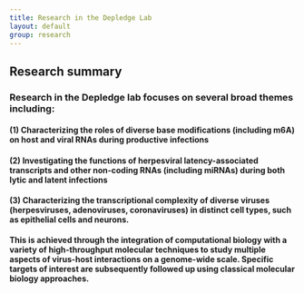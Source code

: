 ```yaml
---
title: Research in the Depledge Lab
layout: default
group: research
---
```


<div class="row">

## Research summary

### Research in the Depledge lab focuses on several broad themes including:

#### (1) Characterizing the roles of diverse base modifications (including m6A) on host and viral RNAs during productive infections

#### (2) Investigating the functions of herpesviral latency-associated transcripts and other non-coding RNAs (including miRNAs) during both lytic and latent infections

#### (3) Characterizing the transcriptional complexity of diverse viruses (herpesviruses, adenoviruses, coronaviruses) in distinct cell types, such as epithelial cells and neurons.

**This is achieved through the integration of computational biology with a variety of high-throughput molecular techniques to study multiple aspects of virus-host interactions on a genome-wide scale. Specific targets of interest are subsequently followed up using classical molecular biology approaches.**

<br>
<br>

</div>
